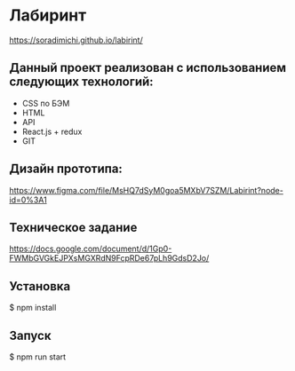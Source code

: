 # Лабиринт

https://soradimichi.github.io/labirint/

## Данный проект реализован с использованием следующих технологий:

* CSS по БЭМ
* HTML
* API
* React.js + redux
* GIT

## Дизайн прототипа:

https://www.figma.com/file/MsHQ7dSyM0goa5MXbV7SZM/Labirint?node-id=0%3A1


## Техническое задание

https://docs.google.com/document/d/1Gp0-FWMbGVGkEJPXsMGXRdN9FcpRDe67pLh9GdsD2Jo/

## Установка
$ npm install

## Запуск
$ npm run start
